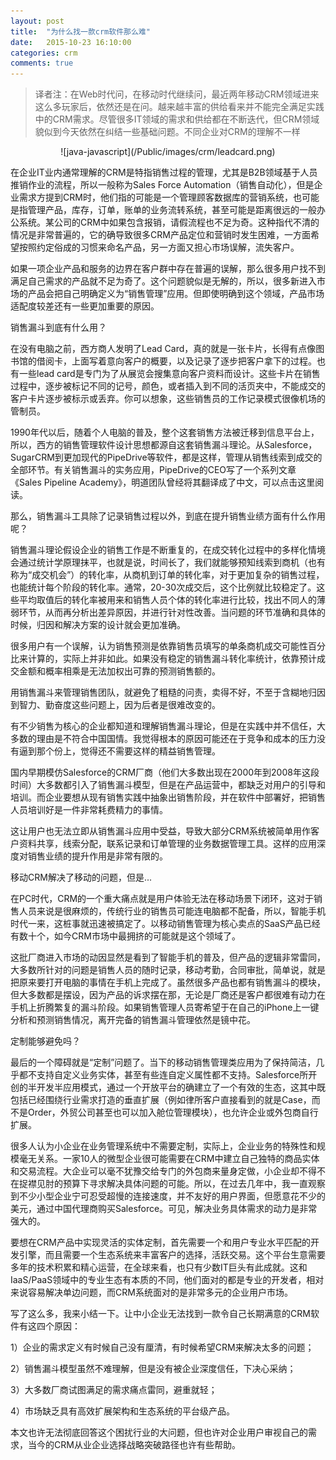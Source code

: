 ```yaml
---
layout: post
title:  "为什么找一款crm软件那么难"
date:   2015-10-23 16:10:00
categories: crm
comments: true
---
```


> 译者注：在Web时代问，在移动时代继续问，最近两年移动CRM领域进来这么多玩家后，依然还是在问。越来越丰富的供给看来并不能完全满足实践中的CRM需求。尽管很多IT领域的需求和供给都在不断迭代，但CRM领域貌似到今天依然在纠结一些基础问题。不同企业对CRM的理解不一样


<center>
 ![java-javascript](/Public/images/crm/leadcard.png)
</center>


在企业IT业内通常理解的CRM是特指销售过程的管理，尤其是B2B领域基于人员推销作业的流程，所以一般称为Sales Force Automation（销售自动化），但是企业需求方提到CRM时，他们指的可能是一个管理顾客数据库的营销系统，也可能是指管理产品，库存，订单，账单的业务流转系统，甚至可能是距离很远的一般办公系统。某公司的CRM中如果包含报销，请假流程也不足为奇。这种指代不清的情况是非常普遍的，它的确导致很多CRM产品定位和营销时发生困难，一方面希望按照约定俗成的习惯来命名产品，另一方面又担心市场误解，流失客户。

如果一项企业产品和服务的边界在客户群中存在普遍的误解，那么很多用户找不到满足自己需求的产品就不足为奇了。这个问题貌似是无解的，所以，很多新进入市场的产品会把自己明确定义为“销售管理”应用。但即使明确到这个领域，产品市场适配度较差还有一些更加重要的原因。

销售漏斗到底有什么用？


在没有电脑之前，西方商人发明了Lead Card，真的就是一张卡片，长得有点像图书馆的借阅卡，上面写着意向客户的概要，以及记录了逐步把客户拿下的过程。也有一些lead card是专门为了从展览会搜集意向客户资料而设计。这些卡片在销售过程中，逐步被标记不同的记号，颜色，或者插入到不同的活页夹中，不能成交的客户卡片逐步被标示或丢弃。你可以想象，这些销售员的工作记录模式很像机场的管制员。

1990年代以后，随着个人电脑的普及，整个这套销售方法被迁移到信息平台上，所以，西方的销售管理软件设计思想都源自这套销售漏斗理论。从Salesforce，SugarCRM到更加现代的PipeDrive等软件，都是这样，管理从销售线索到成交的全部环节。有关销售漏斗的实务应用，PipeDrive的CEO写了一个系列文章《Sales Pipeline Academy》，明道团队曾经将其翻译成了中文，可以点击这里阅读。


那么，销售漏斗工具除了记录销售过程以外，到底在提升销售业绩方面有什么作用呢？

销售漏斗理论假设企业的销售工作是不断重复的，在成交转化过程中的多样化情境会通过统计学原理抹平，也就是说，时间长了，我们就能够预知线索到商机（也有称为“成交机会”）的转化率，从商机到订单的转化率，对于更加复杂的销售过程，也能统计每个阶段的转化率。通常，20-30次成交后，这个比例就比较稳定了。这些平均取值后的转化率被用来和销售人员个体的转化率进行比较，找出不同人的薄弱环节，从而再分析出差异原因，并进行针对性改善。当问题的环节准确和具体的时候，归因和解决方案的设计就会更加准确。

很多用户有一个误解，认为销售预测是依靠销售员填写的单条商机成交可能性百分比来计算的，实际上并非如此。如果没有稳定的销售漏斗转化率统计，依靠预计成交金额和概率相乘是无法加权出可靠的预测销售额的。

用销售漏斗来管理销售团队，就避免了粗糙的问责，卖得不好，不至于含糊地归因到智力、勤奋度这些问题上，因为后者是很难改变的。

有不少销售为核心的企业都知道和理解销售漏斗理论，但是在实践中并不信任，大多数的理由是不符合中国国情。我觉得根本的原因可能还在于竞争和成本的压力没有逼到那个份上，觉得还不需要这样的精益销售管理。

国内早期模仿Salesforce的CRM厂商（他们大多数出现在2000年到2008年这段时间）大多数都引入了销售漏斗模型，但是在产品运营中，都缺乏对用户的引导和培训。而企业要想从现有销售实践中抽象出销售阶段，并在软件中部署好，把销售人员培训好是一件非常耗费精力的事情。

这让用户也无法立即从销售漏斗应用中受益，导致大部分CRM系统被简单用作客户资料共享，线索分配，联系记录和订单管理的业务数据管理工具。这样的应用深度对销售业绩的提升作用是非常有限的。



移动CRM解决了移动的问题，但是...


在PC时代，CRM的一个重大痛点就是用户体验无法在移动场景下闭环，这对于销售人员来说是很麻烦的，传统行业的销售员可能连电脑都不配备，所以，智能手机时代一来，这桩事就迅速被搞定了。以移动销售管理为核心卖点的SaaS产品已经有数十个，如今CRM市场中最拥挤的可能就是这个领域了。

这批厂商进入市场的动因显然是看到了智能手机的普及，但产品的逻辑非常雷同，大多数所针对的问题是销售人员的随时记录，移动考勤，合同审批，简单说，就是把原来要打开电脑的事情在手机上完成了。虽然很多产品也都有销售漏斗的模块，但大多数都是摆设，因为产品的诉求摆在那，无论是厂商还是客户都很难有动力在手机上折腾繁复的漏斗阶段。如果销售管理人员寄希望于在自己的iPhone上一键分析和预测销售情况，离开完备的销售漏斗管理依然是镜中花。



定制能够避免吗？


最后的一个障碍就是“定制”问题了。当下的移动销售管理类应用为了保持简洁，几乎都不支持自定义业务实体，甚至有些连自定义属性都不支持。Salesforce所开创的半开发半应用模式，通过一个开放平台的确建立了一个有效的生态，这其中既包括已经围绕行业需求打造的垂直扩展（例如律所客户直接看到的就是Case，而不是Order，外贸公司甚至也可以加入舱位管理模块），也允许企业或外包商自行扩展。

很多人认为小企业在业务管理系统中不需要定制，实际上，企业业务的特殊性和规模毫无关系。一家10人的微型企业很可能需要在CRM中建立自己独特的商品实体和交易流程。大企业可以毫不犹豫交给专门的外包商来量身定做，小企业却不得不在捉襟见肘的预算下寻求解决具体问题的可能。所以，在过去几年中，我一直观察到不少小型企业宁可忍受超慢的连接速度，并不友好的用户界面，但愿意花不少的美元，通过中国代理商购买Salesforce。可见，解决业务具体需求的动力是非常强大的。

要想在CRM产品中实现灵活的实体定制，首先需要一个和用户专业水平匹配的开发引擎，而且需要一个生态系统来丰富客户的选择，活跃交易。这个平台生意需要多年的技术积累和精心运营，在全球来看，也只有少数IT巨头有此成就。这和IaaS/PaaS领域中的专业生态有本质的不同，他们面对的都是专业的开发者，相对来说容易解决单边问题，而CRM系统面对的是非常多元的企业用户市场。

写了这么多，我来小结一下。让中小企业无法找到一款令自己长期满意的CRM软件有这四个原因：

1）企业的需求定义有时候自己没有厘清，有时候希望CRM来解决太多的问题；

2）销售漏斗模型虽然不难理解，但是没有被企业深度信任，下决心采纳；

3）大多数厂商试图满足的需求痛点雷同，避重就轻；

4）市场缺乏具有高效扩展架构和生态系统的平台级产品。

本文也许无法彻底回答这个困扰行业的大问题，但也许对企业用户审视自己的需求，当今的CRM从业企业选择战略突破路径也许有些帮助。

